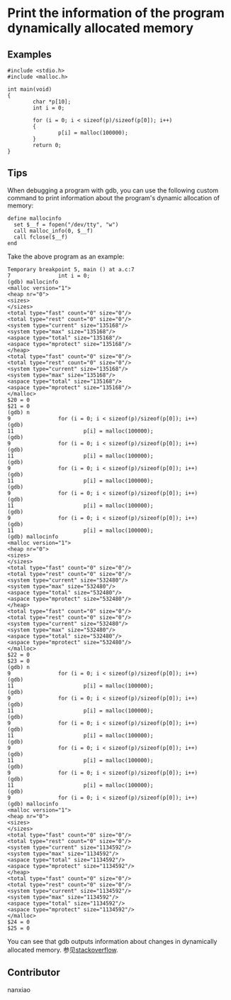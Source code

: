 # Print the information of the program dynamically allocated memory
## Examples
	#include <stdio.h>
	#include <malloc.h>
	
	int main(void)
	{
	        char *p[10];
	        int i = 0;
	
	        for (i = 0; i < sizeof(p)/sizeof(p[0]); i++)
	        {
	                p[i] = malloc(100000);
	        }
	        return 0;
	}

## Tips
When debugging a program with gdb, you can use the following custom command to print information about the program&#39;s dynamic allocation of memory:

    define mallocinfo
      set $__f = fopen("/dev/tty", "w")
      call malloc_info(0, $__f)
      call fclose($__f)
    end

Take the above program as an example:

    Temporary breakpoint 5, main () at a.c:7
	7               int i = 0;
	(gdb) mallocinfo 
	<malloc version="1">
	<heap nr="0">
	<sizes>
	</sizes>
	<total type="fast" count="0" size="0"/>
	<total type="rest" count="0" size="0"/>
	<system type="current" size="135168"/>
	<system type="max" size="135168"/>
	<aspace type="total" size="135168"/>
	<aspace type="mprotect" size="135168"/>
	</heap>
	<total type="fast" count="0" size="0"/>
	<total type="rest" count="0" size="0"/>
	<system type="current" size="135168"/>
	<system type="max" size="135168"/>
	<aspace type="total" size="135168"/>
	<aspace type="mprotect" size="135168"/>
	</malloc>
	$20 = 0
	$21 = 0
	(gdb) n
	9               for (i = 0; i < sizeof(p)/sizeof(p[0]); i++)
	(gdb) 
	11                      p[i] = malloc(100000);
	(gdb) 
	9               for (i = 0; i < sizeof(p)/sizeof(p[0]); i++)
	(gdb) 
	11                      p[i] = malloc(100000);
	(gdb) 
	9               for (i = 0; i < sizeof(p)/sizeof(p[0]); i++)
	(gdb) 
	11                      p[i] = malloc(100000);
	(gdb) 
	9               for (i = 0; i < sizeof(p)/sizeof(p[0]); i++)
	(gdb) 
	11                      p[i] = malloc(100000);
	(gdb) 
	9               for (i = 0; i < sizeof(p)/sizeof(p[0]); i++)
	(gdb) 
	11                      p[i] = malloc(100000);
	(gdb) mallocinfo 
	<malloc version="1">
	<heap nr="0">
	<sizes>
	</sizes>
	<total type="fast" count="0" size="0"/>
	<total type="rest" count="0" size="0"/>
	<system type="current" size="532480"/>
	<system type="max" size="532480"/>
	<aspace type="total" size="532480"/>
	<aspace type="mprotect" size="532480"/>
	</heap>
	<total type="fast" count="0" size="0"/>
	<total type="rest" count="0" size="0"/>
	<system type="current" size="532480"/>
	<system type="max" size="532480"/>
	<aspace type="total" size="532480"/>
	<aspace type="mprotect" size="532480"/>
	</malloc>
	$22 = 0
	$23 = 0
	(gdb) n
	9               for (i = 0; i < sizeof(p)/sizeof(p[0]); i++)
	(gdb) 
	11                      p[i] = malloc(100000);
	(gdb) 
	9               for (i = 0; i < sizeof(p)/sizeof(p[0]); i++)
	(gdb) 
	11                      p[i] = malloc(100000);
	(gdb) 
	9               for (i = 0; i < sizeof(p)/sizeof(p[0]); i++)
	(gdb) 
	11                      p[i] = malloc(100000);
	(gdb) 
	9               for (i = 0; i < sizeof(p)/sizeof(p[0]); i++)
	(gdb) 
	11                      p[i] = malloc(100000);
	(gdb) 
	9               for (i = 0; i < sizeof(p)/sizeof(p[0]); i++)
	(gdb) 
	11                      p[i] = malloc(100000);
	(gdb) 
	9               for (i = 0; i < sizeof(p)/sizeof(p[0]); i++)
	(gdb) mallocinfo 
	<malloc version="1">
	<heap nr="0">
	<sizes>
	</sizes>
	<total type="fast" count="0" size="0"/>
	<total type="rest" count="0" size="0"/>
	<system type="current" size="1134592"/>
	<system type="max" size="1134592"/>
	<aspace type="total" size="1134592"/>
	<aspace type="mprotect" size="1134592"/>
	</heap>
	<total type="fast" count="0" size="0"/>
	<total type="rest" count="0" size="0"/>
	<system type="current" size="1134592"/>
	<system type="max" size="1134592"/>
	<aspace type="total" size="1134592"/>
	<aspace type="mprotect" size="1134592"/>
	</malloc>
	$24 = 0
	$25 = 0

You can see that gdb outputs information about changes in dynamically allocated memory.
参见[stackoverflow](http://stackoverflow.com/questions/1471226/most-tricky-useful-commands-for-gdb-debugger).


## Contributor

nanxiao
